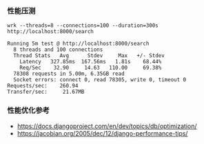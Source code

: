 ### 性能压测

```shell
wrk --threads=8 --connections=100 --duration=300s http://localhost:8000/search
```

```text
Running 5m test @ http://localhost:8000/search
  8 threads and 100 connections
  Thread Stats   Avg      Stdev     Max   +/- Stdev
    Latency   327.85ms  167.56ms   1.81s    68.44%
    Req/Sec    32.90     14.63   110.00     69.38%
  78308 requests in 5.00m, 6.35GB read
  Socket errors: connect 0, read 78305, write 0, timeout 0
Requests/sec:    260.94
Transfer/sec:     21.67MB

```

### 性能优化参考

* https://docs.djangoproject.com/en/dev/topics/db/optimization/
* https://jacobian.org/2005/dec/12/django-performance-tips/
